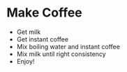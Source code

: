 # Make Coffee

- Get milk
- Get instant coffee
- Mix boiling water and instant coffee
- Mix milk until right consistency
- Enjoy!